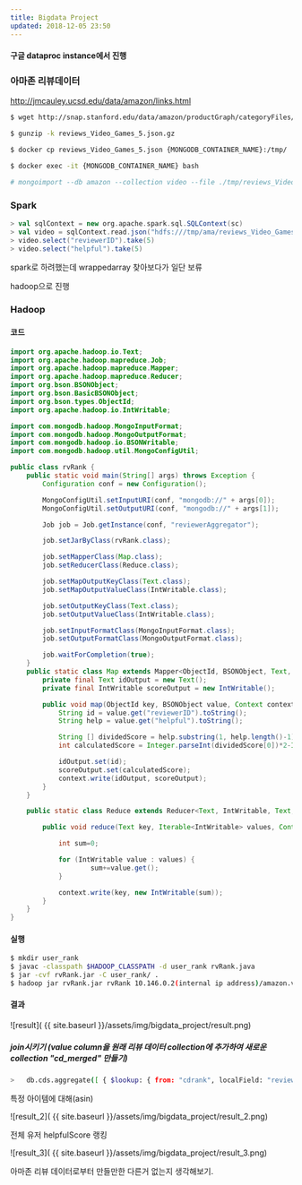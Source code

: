 ```yaml
---
title: Bigdata Project
updated: 2018-12-05 23:50
---
```


#### 구글 dataproc instance에서 진행



### 아마존 리뷰데이터

http://jmcauley.ucsd.edu/data/amazon/links.html

```bash
$ wget http://snap.stanford.edu/data/amazon/productGraph/categoryFiles/reviews_Video_Games_5.json.gz

$ gunzip -k reviews_Video_Games_5.json.gz

$ docker cp reviews_Video_Games_5.json {MONGODB_CONTAINER_NAME}:/tmp/

$ docker exec -it {MONGODB_CONTAINER_NAME} bash

# mongoimport --db amazon --collection video --file ./tmp/reviews_Video_Games_5.json

```


<div class="divider"></div>


### Spark

```scala
> val sqlContext = new org.apache.spark.sql.SQLContext(sc)
> val video = sqlContext.read.json("hdfs:///tmp/ama/reviews_Video_Games_5.json")
> video.select("reviewerID").take(5)
> video.select("helpful").take(5)
```

spark로 하려했는데 wrappedarray 찾아보다가 일단 보류

hadoop으로 진행


<div class="divider"></div>

### Hadoop

#### 코드

```java
import org.apache.hadoop.io.Text;
import org.apache.hadoop.mapreduce.Job;
import org.apache.hadoop.mapreduce.Mapper;
import org.apache.hadoop.mapreduce.Reducer;
import org.bson.BSONObject;
import org.bson.BasicBSONObject;
import org.bson.types.ObjectId;
import org.apache.hadoop.io.IntWritable;

import com.mongodb.hadoop.MongoInputFormat;
import com.mongodb.hadoop.MongoOutputFormat;
import com.mongodb.hadoop.io.BSONWritable;
import com.mongodb.hadoop.util.MongoConfigUtil;

public class rvRank {
    public static void main(String[] args) throws Exception {
        Configuration conf = new Configuration();

        MongoConfigUtil.setInputURI(conf, "mongodb://" + args[0]);
        MongoConfigUtil.setOutputURI(conf, "mongodb://" + args[1]);

        Job job = Job.getInstance(conf, "reviewerAggregator");

        job.setJarByClass(rvRank.class);

        job.setMapperClass(Map.class);
        job.setReducerClass(Reduce.class);

        job.setMapOutputKeyClass(Text.class);
        job.setMapOutputValueClass(IntWritable.class);

        job.setOutputKeyClass(Text.class);
        job.setOutputValueClass(IntWritable.class);

        job.setInputFormatClass(MongoInputFormat.class);
        job.setOutputFormatClass(MongoOutputFormat.class);

        job.waitForCompletion(true);
    }
    public static class Map extends Mapper<ObjectId, BSONObject, Text, IntWritable> {
        private final Text idOutput = new Text();
        private final IntWritable scoreOutput = new IntWritable();

        public void map(ObjectId key, BSONObject value, Context context) throws IOException, InterruptedException {
            String id = value.get("reviewerID").toString();
            String help = value.get("helpful").toString();

            String [] dividedScore = help.substring(1, help.length()-1).split(", ");
            int calculatedScore = Integer.parseInt(dividedScore[0])*2-Integer.parseInt(dividedScore[1]);

            idOutput.set(id);
            scoreOutput.set(calculatedScore);
            context.write(idOutput, scoreOutput);
        }
    }

    public static class Reduce extends Reducer<Text, IntWritable, Text, IntWritable> {

        public void reduce(Text key, Iterable<IntWritable> values, Context context) throws IOException, InterruptedException {

            int sum=0;

            for (IntWritable value : values) {
                    sum+=value.get();
            }

            context.write(key, new IntWritable(sum));
        }
    }
}
```


<div class="divider"></div>


#### 실행


```sh
$ mkdir user_rank
$ javac -classpath $HADOOP_CLASSPATH -d user_rank rvRank.java
$ jar -cvf rvRank.jar -C user_rank/ .
$ hadoop jar rvRank.jar rvRank 10.146.0.2(internal ip address)/amazon.videos 10.146.0.2/amazon.video_user_rank
```


<div class="divider"></div>

#### 결과

![result]( {{ site.baseurl }}/assets/img/bigdata_project/result.png)


##### join시키기 (value column을 원래 리뷰 데이터 collection에 추가하여 새로운 collection "cd_merged" 만들기)

``` sh
>	db.cds.aggregate([ { $lookup: { from: "cdrank", localField: "reviewerID", foreignField: "_id", as: "fromItems" } }, { $replaceRoot: { newRoot: { $mergeObjects: [ { $arrayElemAt: [ "$fromItems", 0 ] }, "$$ROOT" ] } } }, { $project: { fromItems: 0} }, { $out: "cd_merged" ])
```



특정 아이템에 대해(asin)

![result_2]( {{ site.baseurl }}/assets/img/bigdata_project/result_2.png)



전체 유저 helpfulScore 랭킹

![result_3]( {{ site.baseurl }}/assets/img/bigdata_project/result_3.png)




 아마존 리뷰 데이터로부터 만들만한 다른거 없는지 생각해보기.
